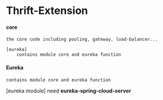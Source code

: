 Thrift-Extension
==

#### core
    
    
    the core code including pooling, gateway, load-balancer...
    
    [eureka]
        contains module core and eureka function

#### Eureka
    contains module core and eureka function


[eureka module]
need **eureka-spring-cloud-server**
